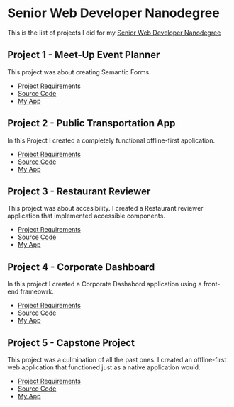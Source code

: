 # Senior Web Developer Nanodegree 

This is the list of projects I did for my [Senior Web Developer Nanodegree](https://www.udacity.com/course/senior-web-developer-nanodegree--nd802)


## Project 1 - Meet-Up Event Planner

This project was about creating Semantic Forms.


- [Project Requirements](https://github.com/ireade/meetup-event-planner#requirements)
- [Source Code](https://github.com/ireade/meetup-event-planner)
- [My App](http://ireade.github.io/meetup-event-planner/dest/)


## Project 2 - Public Transportation App

In this Project I created a completely functional offline-first application.

- [Project Requirements](https://github.com/ireade/public-transportation-app#project-brief)
- [Source Code](https://github.com/ireade/public-transportation-app)
- [My App](https://ireade.github.io/public-transportation-app/)


## Project 3 - Restaurant Reviewer

This project was about accesibility. I created a Restaurant reviewer application that implemented accessible components.

- [Project Requirements](https://github.com/ireade/restaurant-reviewer#project-brief)
- [Source Code](https://github.com/ireade/restaurant-reviewer)
- [My App](https://ireade.github.io/restaurant-reviewer/)


## Project 4 - Corporate Dashboard

In this project I created a Corporate Dashabord application using a front-end frameowrk.

- [Project Requirements](https://github.com/ireade/corporate-dashboard#project-brief)
- [Source Code](https://github.com/ireade/corporate-dashboard)
- [My App](http://ireade.github.io/corporate-dashboard)


## Project 5 - Capstone Project

This project was a culmination of all the past ones. I created an offline-first web application that functioned just as a native application would.

- [Project Requirements](https://github.com/ireade/capstone-project#project-description)
- [Source Code](https://github.com/ireade/capstone-project)
- [My App](https://app.bitsofco.de/)
